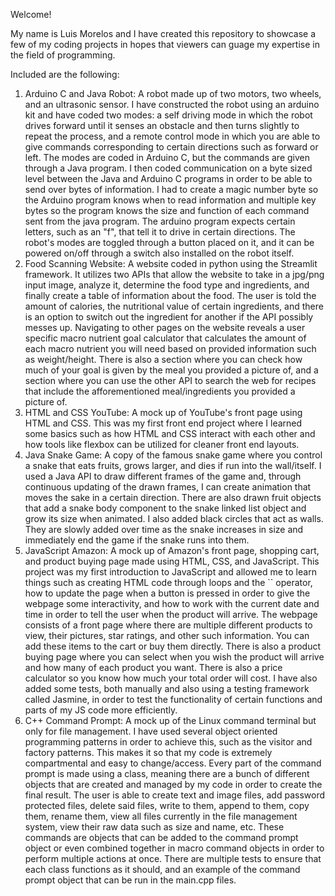 Welcome!

My name is Luis Morelos and I have created this repository to showcase a few of my coding projects in hopes that viewers can guage my expertise in the field of programming.

Included are the following:
1. Arduino C and Java Robot: A robot made up of two motors, two wheels, and an ultrasonic sensor. I have constructed the robot using an arduino kit and have coded two modes: a self driving mode in which the robot drives forward until it senses an obstacle and then turns slightly to repeat the process, and a remote control mode in which you are able to give commands corresponding to certain directions such as forward or left. The modes are coded in Arduino C, but the commands are given through a Java program. I then coded communication on a byte sized level between the Java and Arduino C programs in order to be able to send over bytes of information. I had to create a magic number byte so the Arduino program knows when to read information and multiple key bytes so the program knows the size and function of each command sent from the java program. The arduino program expects certain letters, such as an "f", that tell it to drive in certain directions. The robot's modes are toggled through a button placed on it, and it can be powered on/off through a switch also installed on the robot itself.
2. Food Scanning Website: A website coded in python using the Streamlit framework. It utilizes two APIs that allow the website to take in a jpg/png input image, analyze it, determine the food type and ingredients, and finally create a table of information about the food. The user is told the amount of calories, the nutritional value of certain ingredients, and there is an option to switch out the ingredient for another if the API possibly messes up. Navigating to other pages on the website reveals a user specific macro nutrient goal calculator that calculates the amount of each macro nutrient you will need based on provided information such as weight/height. There is also a section where you can check how much of your goal is given by the meal you provided a picture of, and a section where you can use the other API to search the web for recipes that include the afforementioned meal/ingredients you provided a picture of.
3. HTML and CSS YouTube: A mock up of YouTube's front page using HTML and CSS. This was my first front end project where I learned some basics such as how HTML and CSS interact with each other and how tools like flexbox can be utilized for cleaner front end layouts.
4. Java Snake Game: A copy of the famous snake game where you control a snake that eats fruits, grows larger, and dies if run into the wall/itself. I used a Java API to draw different frames of the game and, through continuous updating of the drawn frames, I can create animation that moves the sake in a certain direction. There are also drawn fruit objects that add a snake body component to the snake linked list object and grow its size when animated. I also added black circles that act as walls. They are slowly added over time as the snake increases in size and immediately end the game if the snake runs into them.
5. JavaScript Amazon: A mock up of Amazon's front page, shopping cart, and product buying page made using HTML, CSS, and JavaScript. This project was my first introduction to JavaScript and allowed me to learn things such as creating HTML code through loops and the `` operator, how to update the page when a button is pressed in order to give the webpage some interactivity, and how to work with the current date and time in order to tell the user when the product will arrive. The webpage consists of a front page where there are multiple different products to view, their pictures, star ratings, and other such information. You can add these items to the cart or buy them directly. There is also a product buying page where you can select when you wish the product will arrive and how many of each product you want. There is also a price calculator so you know how much your total order will cost. I have also added some tests, both manually and also using a testing framework called Jasmine, in order to test the functionality of certain functions and parts of my JS code more efficiently.
6. C++ Command Prompt: A mock up of the Linux command terminal but only for file management. I have used several object oriented programming patterns in order to achieve this, such as the visitor and factory patterns. This makes it so that my code is extremely compartmental and easy to change/access. Every part of the command prompt is made using a class, meaning there are a bunch of different objects that are created and managed by my code in order to create the final result. The user is able to create text and image files, add password protected files, delete said files, write to them, append to them, copy them, rename them, view all files currently in the file management system, view their raw data such as size and name, etc. These commands are objects that can be added to the command prompt object or even combined together in macro command objects in order to perform multiple actions at once. There are multiple tests to ensure that each class functions as it should, and an example of the command prompt object that can be run in the main.cpp files.
